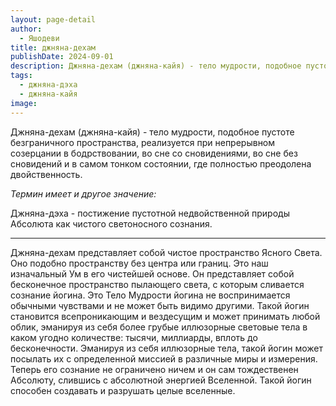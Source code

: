 ```yaml
---
layout: page-detail
author:
  - Яшодеви
title: джняна-дехам
publishDate: 2024-09-01
description: Джняна-дехам (джняна-кайя) - тело мудрости, подобное пустоте безграничного пространства, реализуется при непрерывном созерцании в бодрствовании, во сне со сновидениями, во сне без сновидений и в самом тонком состоянии, где полностью преодолена двойственность.
tags:
  - джняна-дэха
  - джняна-кайя
image:
---
```

Джняна-дехам (джняна-кайя) - тело мудрости, подобное пустоте безграничного пространства, реализуется при непрерывном созерцании в бодрствовании, во сне со сновидениями, во сне без сновидений и в самом тонком состоянии, где полностью преодолена двойственность.

*Термин имеет и другое значение:*

Джняна-дэха - постижение пустотной недвойственной природы Абсолюта как чистого светоносного сознания.

---

Джняна-дехам представляет собой чистое пространство Ясного Света. Оно подобно пространству без центра или границ. Это наш изначальный Ум в его чистейшей основе. Он представляет собой бесконечное пространство пылающего света, с которым сливается сознание йогина. Это Тело Мудрости йогина не воспринимается обычными чувствами и не может быть видимо другими. Такой йогин становится всепроникающим и вездесущим и может принимать любой облик, эманируя из себя более грубые иллюзорные световые тела в каком угодно количестве: тысячи, миллиарды, вплоть до бесконечности. Эманируя из себя иллюзорные тела, такой йогин может посылать их с определенной миссией в различные миры и измерения. Теперь его сознание не ограничено ничем и он сам тождественен Абсолюту, слившись с абсолютной энергией Вселенной. Такой йогин способен создавать и разрушать целые вселенные.


